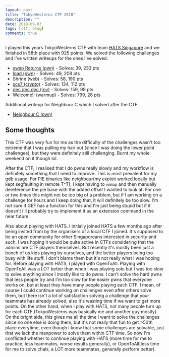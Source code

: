 ```yaml
---
layout: post
title: "TokyoWesterns CTF 2018"
description: ""
date: 2018-09-03
tags: [ctf, blog]
comments: true
---
```


I played this years TokyoWesterns CTF with team [HATS Singapore][ctftime] and we finished in 58th place with 925 points. We solved the following challenges and I've written writeups for the ones I've solved.

- [swap Returns (pwn)][swap] - Solves: 39, 233 pts
- [load (pwn)][load] - Solves: 49, 208 pts
- Shrine (web) - Solves: 58, 190 pts
- [scs7 (crypto)][scs7] - Solves: 134, 112 pts
- [dec dec dec (rev)][dec] - Solves: 159, 99 pts
- Welcome!! (warmup) - Solves: 799, 28 pts

Additional writeup for Neighbour C which I solved after the CTF
- [Neighbour C (pwn)][neighbour]

## Some thoughts

This CTF was very fun for me as the difficulty of the challenges wasn't too extreme that I was pulling my hair out (since I was doing the lower point challenges), but they were definitely still challenging. Burnt my whole weekend on it though lol.

After the CTF, I realised that I do pwns really slowly and my workflow is definitely something that I need to improve. This is most prevalent for my gdb usage. For PIE binaries like neighbour(my exploit worked locally but kept segfaulting in remote T^T), I kept having to `vmmap` and then manually dereference the pie base with the added offset I wanted to look at. For one or two times this might not be too big of a problem, but if I am working on a challenge for hours and I keep doing that, it will definitely be too slow. I'm not sure if GEF has a function for this and I'm just being stupid but if it doesn't i'll probably try to implement it as an extension command in the near future.

Also about playing with HATS. I initially joined HATS a few months ago after being invited from by the organisers of a local CTF I joined. It's supposed to be an open community for other Singaporeans interested in security and such. I was hoping it would be quite active in CTFs considering that the admins are CTF players themselves. But recently it's mostly been just a bunch of us kids playing by ourselves, and the better players being too busy with life stuff. I don't blame them but it's not really what I was hoping for. Before playing with HATS, I played with OpenToAll. Playing with OpenToAll was a LOT better than when I was playing solo but I was too slow to solve anything since I mostly like to do pwns. I can't solve the hard pwns that less people try and I'm too slow for the easier pwns that everyone works on, but at least they have many people playing each CTF. I mean, of course I could continue working on challenges even after others solve them, but there isn't a lot of satisfaction solving a challenge that your teammate has already solved, also it's wasting time if we want to get more points. On the other hand, when I play with HATS, not many people turn up for each CTF (TokyoWesterns was basically me and another guy mostly). On the bright side, this gives me all the time I want to solve the challenges since no one else is doing them, but it's not really that fun to get >50th place everytime, even though I know that some challenges are solvable, just that we lack the manpower to solve them within CTF time. So now I'm conflicted whether to continue playing with HATS (more time for me to practice, less teammates, worse results generally), or OpenToAll(less time for me to solve chals, a LOT more teammates, generally perform better).


[ctftime]:https://ctftime.org/team/58574
[swap]:{{site.baseurl}}/2018-09-03/tokyowesterns-ctf-2018-swap-returns-pwn/
[load]:{{site.baseurl}}/2018-09-03/tokyowesterns-ctf-2018-load-pwn/
[scs7]:{{site.baseurl}}/2018-09-03/tokyowesterns-ctf-2018-dec-dec-dec-rev-and-scs7-crypto/
[dec]:{{site.baseurl}}/2018-09-03/tokyowesterns-ctf-2018-dec-dec-dec-rev-and-scs7-crypto/
[neighbour]:{{site.baseurl}}/2018-09-04/tokyowesterns-ctf-2018-neighbour-c/